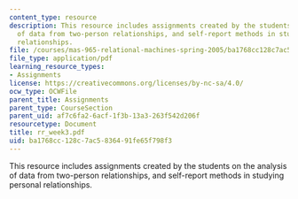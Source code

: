 ```yaml
---
content_type: resource
description: This resource includes assignments created by the students on the analysis
  of data from two-person relationships, and self-report methods in studying personal
  relationships.
file: /courses/mas-965-relational-machines-spring-2005/ba1768cc128c7ac5836491fe65f798f3_rr_week3.pdf
file_type: application/pdf
learning_resource_types:
- Assignments
license: https://creativecommons.org/licenses/by-nc-sa/4.0/
ocw_type: OCWFile
parent_title: Assignments
parent_type: CourseSection
parent_uid: af7c6fa2-6acf-1f3b-13a3-263f542d206f
resourcetype: Document
title: rr_week3.pdf
uid: ba1768cc-128c-7ac5-8364-91fe65f798f3
---
```

This resource includes assignments created by the students on the analysis of data from two-person relationships, and self-report methods in studying personal relationships.